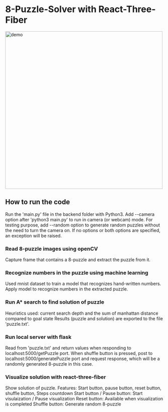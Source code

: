 # 8-Puzzle-Solver with React-Three-Fiber

<img src="https://github.com/kaiwinut/8-Puzzle-Solver-with-React-Three-Fiberblob/main/demo.gif" width="500" alt="demo" />

## How to run the code
Run the 'main.py' file in the backend folder with Python3. Add --camera option after 'python3 main.py' to run in camera (or webcam) mode. For testing purpose, add --random option to generate random puzzles without the need to turn the camera on. If no options or both options are specified, an exception will be raised.

### Read 8-puzzle images using openCV
Capture frame that contains a 8-puzzle and extract the puzzle from it. 

### Recognize numbers in the puzzle using machine learning
Used mnist dataset to train a model that recognizes hand-written numbers. Apply model to recognize numbers in the extracted puzzle.

### Run A* search to find solution of puzzle
Heuristics used: current search depth and the sum of manhattan distance compared to goal state
Results (puzzle and solution) are exported to the file 'puzzle.txt'.

### Run local server with flask
Read from 'puzzle.txt' and return values when responding to localhost:5000/getPuzzle port. When shuffle button is pressed, post to localhost:5000/generatePuzzle port and request response, which will be a randomly generated 8-puzzle in this case.

### Visualize solution with react-three-fiber
Show solution of puzzle. 
Features: Start button, pause button, reset button, shuffle button, Steps countdown
Start button / Pause button: Start visulaization / Pause visualization
Reset button: Available when visualization is completed
Shuffle button: Generate random 8-puzzle

